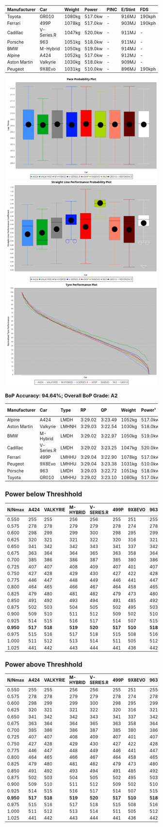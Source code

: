 | Manufacturer | Car        | Weight | Power   | PINC    | E/Stint | FDS     |
|:-|:-|:-|:-|:-|:-|:-|
| Toyota       | GR010      | 1080kg | 517.0kw |    -    | 916MJ   | 190kph  |
| Ferrari      | 499P       | 1078kg | 517.0kw |    -    | 903MJ   | 190kph  |
| Cadillac     | V-Series.R | 1047kg | 520.0kw |    -    | 911MJ   |    -    |
| Porsche      | 963        | 1051kg | 518.0kw |    -    | 911MJ   |    -    |
| BMW          | M-Hybrid   | 1050kg | 519.0kw |    -    | 914MJ   |    -    |
| Alpine       | A424       | 1052kg | 517.0kw |    -    | 912MJ   |    -    |
| Aston Martin | Valkyrie   | 1030kg | 518.0kw |    -    | 909MJ   |    -    |
| Peugeot      | 9X8Evo     | 1031kg | 510.0kw |    -    | 896MJ   | 190kph  |

![PACECHART](./IMG/AUTO.png)
![STRAIGHTLINEPERFORMANCECHART](./IMG/AUTO_sp.png)
![TYREPERFORMANCECHART](./IMG/AUTO_tw.png)

### BoP Accuracy: 94.64%; Overall BoP Grade: A2
| Manufacturer | Car        | Type  | RP      | QP      | Weight | Power¹  | Threshhold | PINC    | Power²   | E/Stint | AVG Vmax  | FDS     | RDLC | L/Stint | BOP-Grade | Model Accuracy | Model Points | Match%  | SimDiff |
|:-|:-|:-|:-|:-|:-|:-|:-|:-|:-|:-|:-|:-|:-|:-|:-|:-|:-|:-|:-|
| Alpine       | A424       | LMDH  | 3:29.02 | 3:23.49 | 1052kg | 517.0kw | 0.0kph     |    -    | 517.00kw |  912MJ  | 320.14kph |    -    | 1.02 | 12      | ~A1       | 96.10%         | 2390         | 97.10%  | +0.07   |
| Aston Martin | Valkyrie   | LMHNH | 3:29.03 | 3:22.54 | 1030kg | 518.0kw | 0.0kph     |    -    | 518.00kw |  909MJ  | 322.11kph |    -    | 1.05 | 12      | +C2       | 100.00%        | 466          | 73.44%  | #       |
| BMW          | M-Hybrid   | LMDH  | 3:29.02 | 3:22.97 | 1050kg | 519.0kw | 0.0kph     |    -    | 519.00kw |  914MJ  | 322.61kph |    -    | 1.02 | 12      | ~A1       | 100.00%        | 3339         | 100.00% | +0.19   |
| Cadillac     | V-Series.R | LMDH  | 3:29.02 | 3:23.25 | 1047kg | 520.0kw | 0.0kph     |    -    | 520.00kw |  911MJ  | 325.02kph |    -    | 1.02 | 12      | ~A1       | 99.56%         | 5841         | 99.12%  | -0.01   |
| Ferrari      | 499P       | LMHHU | 3:29.04 | 3:22.90 | 1078kg | 517.0kw | 0.0kph     |    -    | 517.00kw |  903MJ  | 321.80kph | 190kph  | 1.03 | 12      | ~A1       | 99.57%         | 7417         | 100.00% | +0.42   |
| Peugeot      | 9X8Evo     | LMHHU | 3:29.04 | 3:23.38 | 1031kg | 510.0kw | 0.0kph     |    -    | 510.00kw |  896MJ  | 332.82kph | 190kph  | 1.03 | 12      | +B1       | 100.00%        | 1891         | 87.48%  | +0.36   |
| Porsche      | 963        | LMDH  | 3:29.03 | 3:22.72 | 1051kg | 518.0kw | 0.0kph     |    -    | 518.00kw |  911MJ  | 322.41kph |    -    | 1.02 | 12      | ~A1       | 98.39%         | 16118        | 100.00% | +0.42   |
| Toyota       | GR010      | LMHHU | 3:29.02 | 3:23.10 | 1080kg | 517.0kw | 0.0kph     |    -    | 517.00kw |  916MJ  | 320.50kph | 190kph  | 1.02 | 12      | ~A1       | 99.90%         | 5196         | 100.00% | +0.36   |

## Power below Threshhold
| N/Nmax    | A424    | VALKYRIE | M-HYBRID | V-SERIES.R | 499P    | 9X8EVO  | 963     | GR010   |
|:-|:-|:-|:-|:-|:-|:-|:-|:-|
|  0.550    |  255    |  255     |  256     |  256       |  255    |  251    |  255    |  255    |
|  0.575    |  278    |  278     |  279     |  279       |  278    |  274    |  278    |  278    |
|  0.600    |  298    |  299     |  299     |  300       |  298    |  295    |  299    |  298    |
|  0.625    |  320    |  321     |  321     |  322       |  320    |  316    |  321    |  320    |
|  0.650    |  341    |  342     |  342     |  343       |  341    |  337    |  342    |  341    |
|  0.675    |  363    |  364     |  364     |  365       |  363    |  358    |  364    |  363    |
|  0.700    |  385    |  386     |  386     |  387       |  385    |  380    |  386    |  385    |
|  0.725    |  407    |  407     |  408     |  409       |  407    |  401    |  407    |  407    |
|  0.750    |  427    |  428     |  429     |  430       |  427    |  422    |  428    |  427    |
|  0.775    |  446    |  447     |  448     |  449       |  446    |  441    |  447    |  446    |
|  0.800    |  464    |  465     |  466     |  467       |  464    |  458    |  465    |  464    |
|  0.825    |  479    |  480     |  481     |  482       |  479    |  473    |  480    |  479    |
|  0.850    |  491    |  492     |  493     |  494       |  491    |  485    |  492    |  491    |
|  0.875    |  502    |  503     |  504     |  505       |  502    |  495    |  503    |  502    |
|  0.900    |  509    |  510     |  511     |  512       |  509    |  502    |  510    |  509    |
|  0.925    |  514    |  515     |  516     |  517       |  514    |  507    |  515    |  514    |
| **0.950** | **517** | **518**  | **519**  | **520**    | **517** | **510** | **518** | **517** |
|  0.975    |  515    |  516     |  517     |  518       |  515    |  508    |  516    |  515    |
|  1.000    |  511    |  512     |  513     |  514       |  511    |  505    |  512    |  511    |
|  1.025    |  441    |  442     |  443     |  444       |  441    |  436    |  442    |  441    |

## Power above Threshhold
| N/Nmax    | A424    | VALKYRIE | M-HYBRID | V-SERIES.R | 499P    | 9X8EVO  | 963     | GR010   |
|:-|:-|:-|:-|:-|:-|:-|:-|:-|
|  0.550    |  255    |  255     |  256     |  256       |  255    |  251    |  255    |  255    |
|  0.575    |  278    |  278     |  279     |  279       |  278    |  274    |  278    |  278    |
|  0.600    |  298    |  299     |  299     |  300       |  298    |  295    |  299    |  298    |
|  0.625    |  320    |  321     |  321     |  322       |  320    |  316    |  321    |  320    |
|  0.650    |  341    |  342     |  342     |  343       |  341    |  337    |  342    |  341    |
|  0.675    |  363    |  364     |  364     |  365       |  363    |  358    |  364    |  363    |
|  0.700    |  385    |  386     |  386     |  387       |  385    |  380    |  386    |  385    |
|  0.725    |  407    |  407     |  408     |  409       |  407    |  401    |  407    |  407    |
|  0.750    |  427    |  428     |  429     |  430       |  427    |  422    |  428    |  427    |
|  0.775    |  446    |  447     |  448     |  449       |  446    |  441    |  447    |  446    |
|  0.800    |  464    |  465     |  466     |  467       |  464    |  458    |  465    |  464    |
|  0.825    |  479    |  480     |  481     |  482       |  479    |  473    |  480    |  479    |
|  0.850    |  491    |  492     |  493     |  494       |  491    |  485    |  492    |  491    |
|  0.875    |  502    |  503     |  504     |  505       |  502    |  495    |  503    |  502    |
|  0.900    |  509    |  510     |  511     |  512       |  509    |  502    |  510    |  509    |
|  0.925    |  514    |  515     |  516     |  517       |  514    |  507    |  515    |  514    |
| **0.950** | **517** | **518**  | **519**  | **520**    | **517** | **510** | **518** | **517** |
|  0.975    |  515    |  516     |  517     |  518       |  515    |  508    |  516    |  515    |
|  1.000    |  511    |  512     |  513     |  514       |  511    |  505    |  512    |  511    |
|  1.025    |  441    |  442     |  443     |  444       |  441    |  436    |  442    |  441    |
